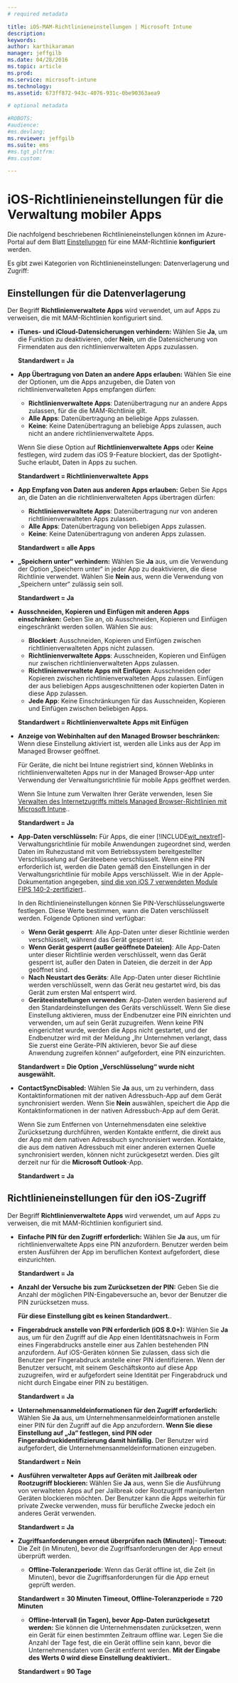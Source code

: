 ```yaml
---
# required metadata

title: iOS-MAM-Richtlinieneinstellungen | Microsoft Intune
description:
keywords:
author: karthikaraman
manager: jeffgilb
ms.date: 04/28/2016
ms.topic: article
ms.prod:
ms.service: microsoft-intune
ms.technology:
ms.assetid: 673ff872-943c-4076-931c-0be90363aea9

# optional metadata

#ROBOTS:
#audience:
#ms.devlang:
ms.reviewer: jeffgilb
ms.suite: ems
#ms.tgt_pltfrm:
#ms.custom:

---
```


#  iOS-Richtlinieneinstellungen für die Verwaltung mobiler Apps
Die nachfolgend beschriebenen Richtlinieneinstellungen können im Azure-Portal auf dem Blatt [Einstellungen](create-and-deploy-mobile-app-management-policies-with-microsoft-intune.md) für eine MAM-Richtlinie **konfiguriert** werden.

Es gibt zwei Kategorien von Richtlinieneinstellungen: Datenverlagerung und Zugriff:

##  Einstellungen für die Datenverlagerung
Der Begriff **Richtlinienverwaltete Apps** wird verwendet, um auf Apps zu verweisen, die mit MAM-Richtlinien konfiguriert sind.

- **iTunes- und iCloud-Datensicherungen verhindern:**
  Wählen Sie **Ja**, um die Funktion zu deaktivieren, oder **Nein**, um die Datensicherung von Firmendaten aus den richtlinienverwalteten Apps zuzulassen.

  **Standardwert = Ja**

- **App Übertragung von Daten an andere Apps erlauben:** Wählen Sie eine der Optionen, um die Apps anzugeben, die Daten von richtlinienverwalteten Apps empfangen dürfen:
  - **Richtlinienverwaltete Apps**: Datenübertragung nur an andere Apps zulassen, für die die MAM-Richtlinie gilt.
  - **Alle Apps**: Datenübertragung an beliebige Apps zulassen.
  - **Keine**: Keine Datenübertragung an beliebige Apps zulassen, auch nicht an andere richtlinienverwaltete Apps.

  Wenn Sie diese Option auf **Richtlinienverwaltete Apps** oder **Keine** festlegen, wird zudem das iOS 9-Feature blockiert, das der Spotlight-Suche erlaubt, Daten in Apps zu suchen.

  **Standardwert = Richtlinienverwaltete Apps**

- **App Empfang von Daten aus anderen Apps erlauben:** Geben Sie Apps an, die Daten an die richtlinienverwalteten Apps übertragen dürfen:
  -  **Richtlinienverwaltete Apps**: Datenübertragung nur von anderen richtlinienverwalteten Apps zulassen.
  -  **Alle Apps**: Datenübertragung von beliebigen Apps zulassen.
  -  **Keine**: Keine Datenübertragung von anderen Apps zulassen.

  **Standardwert = alle Apps**

- **„Speichern unter“ verhindern:**
  Wählen Sie **Ja** aus, um die Verwendung der Option „Speichern unter“ in jeder App zu deaktivieren, die diese Richtlinie verwendet. Wählen Sie **Nein** aus, wenn die Verwendung von „Speichern unter“ zulässig sein soll.

  **Standardwert = Ja**

- **Ausschneiden, Kopieren und Einfügen mit anderen Apps einschränken:**
Geben Sie an, ob Ausschneiden, Kopieren und Einfügen eingeschränkt werden sollen. Wählen Sie aus:
  -   **Blockiert**: Ausschneiden, Kopieren und Einfügen zwischen richtlinienverwalteten Apps nicht zulassen.
  -   **Richtlinienverwaltete Apps**: Ausschneiden, Kopieren und Einfügen nur zwischen richtlinienverwalteten Apps zulassen.
  -   **Richtlinienverwaltete Apps mit Einfügen**: Ausschneiden oder Kopieren zwischen richtlinienverwalteten Apps zulassen. Einfügen der aus beliebigen Apps ausgeschnittenen oder kopierten Daten in diese App zulassen.
  - **Jede App**: Keine Einschränkungen für das Ausschneiden, Kopieren und Einfügen zwischen beliebigen Apps.

  **Standardwert = Richtlinienverwaltete Apps mit Einfügen**

- **Anzeige von Webinhalten auf den Managed Browser beschränken:** Wenn diese Einstellung aktiviert ist, werden alle Links aus der App im Managed Browser geöffnet.

  Für Geräte, die nicht bei Intune registriert sind, können Weblinks in richtlinienverwalteten Apps nur in der Managed Browser-App unter Verwendung der Verwaltungsrichtlinie für mobile Apps geöffnet werden.

  Wenn Sie Intune zum Verwalten Ihrer Geräte verwenden, lesen Sie [Verwalten des Internetzugriffs mittels Managed Browser-Richtlinien mit Microsoft Intune](manage-internet-access-using-managed-browser-policies.md)..

    **Standardwert = Ja**

- **App-Daten verschlüsseln:** Für Apps, die einer [!INCLUDE[wit_nextref](../includes/wit_nextref_md.md)]-Verwaltungsrichtlinie für mobile Anwendungen zugeordnet sind, werden Daten im Ruhezustand mit vom Betriebssystem bereitgestellter Verschlüsselung auf Geräteebene verschlüsselt. Wenn eine PIN erforderlich ist, werden die Daten gemäß den Einstellungen in der Verwaltungsrichtlinie für mobile Apps verschlüsselt. Wie in der Apple-Dokumentation angegeben, [sind die von iOS 7 verwendeten Module FIPS 140-2-zertifiziert](http://support.apple.com/en-us/HT202739)..

  In den Richtlinieneinstellungen können Sie PIN-Verschlüsselungswerte festlegen.  Diese Werte bestimmen, wann die Daten verschlüsselt werden. Folgende Optionen sind verfügbar:
  - **Wenn Gerät gesperrt**: Alle App-Daten unter dieser Richtlinie werden verschlüsselt, während das Gerät gesperrt ist.
  -   **Wenn Gerät gesperrt (außer geöffnete Dateien)**: Alle App-Daten unter dieser Richtlinie werden verschlüsselt, wenn das Gerät gesperrt ist, außer den Daten in Dateien, die derzeit in der App geöffnet sind.
  -   **Nach Neustart des Geräts**: Alle App-Daten unter dieser Richtlinie werden verschlüsselt, wenn das Gerät neu gestartet wird, bis das Gerät zum ersten Mal entsperrt wird.
  -   **Geräteeinstellungen verwenden**: App-Daten werden basierend auf den Standardeinstellungen des Geräts verschlüsselt.
  Wenn Sie diese Einstellung aktivieren, muss der Endbenutzer eine PIN einrichten und verwenden, um auf sein Gerät zuzugreifen.  Wenn keine PIN eingerichtet wurde, werden die Apps nicht gestartet, und der Endbenutzer wird mit der Meldung „Ihr Unternehmen verlangt, dass Sie zuerst eine Geräte-PIN aktivieren, bevor Sie auf diese Anwendung zugreifen können“ aufgefordert, eine PIN einzurichten.

  **Standardwert = Die Option „Verschlüsselung“ wurde nicht ausgewählt.**
- **ContactSyncDisabled:** Wählen Sie **Ja** aus, um zu verhindern, dass Kontaktinformationen mit der nativen Adressbuch-App auf dem Gerät synchronisiert werden. Wenn Sie **Nein** auswählen, speichert die App die Kontaktinformationen in der nativen Adressbuch-App auf dem Gerät.

  Wenn Sie zum Entfernen von Unternehmensdaten eine selektive Zurücksetzung durchführen, werden Kontakte entfernt, die direkt aus der App mit dem nativen Adressbuch synchronisiert werden. Kontakte, die aus dem nativen Adressbuch mit einer anderen externen Quelle synchronisiert werden, können nicht zurückgesetzt werden. Dies gilt derzeit nur für die **Microsoft Outlook**-App.

  **Standardwert = Ja**
##  Richtlinieneinstellungen für den iOS-Zugriff
Der Begriff **Richtlinienverwaltete Apps** wird verwendet, um auf Apps zu verweisen, die mit MAM-Richtlinien konfiguriert sind.
- **Einfache PIN für den Zugriff erforderlich:** Wählen Sie **Ja** aus, um für richtlinienverwaltete Apps eine PIN anzufordern. Benutzer werden beim ersten Ausführen der App im beruflichen Kontext aufgefordert, diese einzurichten.

  **Standardwert = Ja**
- **Anzahl der Versuche bis zum Zurücksetzen der PIN:** Geben Sie die Anzahl der möglichen PIN-Eingabeversuche an, bevor der Benutzer die PIN zurücksetzen muss.

  **Für diese Einstellung gibt es keinen Standardwert.**.
- **Fingerabdruck anstelle von PIN erforderlich (iOS 8.0+):** Wählen Sie **Ja** aus, um für den Zugriff auf die App einen Identitätsnachweis in Form eines Fingerabdrucks anstelle einer aus Zahlen bestehenden PIN anzufordern.
Auf iOS-Geräten können Sie zulassen, dass sich die Benutzer per Fingerabdruck anstelle einer PIN identifizieren. Wenn der Benutzer versucht, mit seinem Geschäftskonto auf diese App zuzugreifen, wird er aufgefordert seine Identität per Fingerabdruck und nicht durch Eingabe einer PIN zu bestätigen.

  **Standardwert = Ja**
- **Unternehmensanmeldeinformationen für den Zugriff erforderlich:** Wählen Sie **Ja** aus, um Unternehmensanmeldeinformationen anstelle einer PIN für den Zugriff auf die App anzufordern. **Wenn Sie diese Einstellung auf „Ja“ festlegen, sind PIN oder Fingerabdruckidentifizierung damit hinfällig.** Der Benutzer wird aufgefordert, die Unternehmensanmeldeinformationen einzugeben.

  **Standardwert = Nein**
- **Ausführen verwalteter Apps auf Geräten mit Jailbreak oder Rootzugriff blockieren:** Wählen Sie **Ja** aus, wenn Sie die Ausführung von verwalteten Apps auf per Jailbreak oder Rootzugriff manipulierten Geräten blockieren möchten. Der Benutzer kann die Apps weiterhin für private Zwecke verwenden, muss für berufliche Zwecke jedoch ein anderes Gerät verwenden.

  **Standardwert = Ja**
- **Zugriffsanforderungen erneut überprüfen nach (Minuten)**|-   **Timeout:** Die Zeit (in Minuten), bevor die Zugriffsanforderungen der App erneut überprüft werden.
  -   **Offline-Toleranzperiode**: Wenn das Gerät offline ist, die Zeit (in Minuten), bevor die Zugriffsanforderungen für die App erneut geprüft werden.

  **Standardwert = 30 Minuten Timeout, Offline-Toleranzperiode = 720 Minuten**
  - **Offline-Intervall (in Tagen), bevor App-Daten zurückgesetzt werden:** Sie können die Unternehmensdaten zurücksetzen, wenn ein Gerät für einen bestimmten Zeitraum offline war.  Legen Sie die Anzahl der Tage fest, die ein Gerät offline sein kann, bevor die Unternehmensdaten vom Gerät entfernt werden. **Mit der Eingabe des Werts 0 wird diese Einstellung deaktiviert.**.

  **Standardwert = 90 Tage**


<!--HONumber=May16_HO1-->


